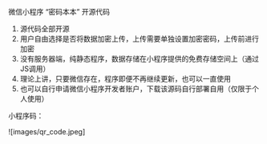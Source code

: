微信小程序 “密码本本” 开源代码

1. 源代码全部开源
2. 用户自由选择是否将数据加密上传，上传需要单独设置加密密码，上传前进行加密
3. 没有服务器端，纯静态程序，数据存储在小程序提供的免费存储空间上（通过JS调用）
4. 理论上讲，只要微信存在，程序即便不再继续更新，也可以一直使用
5. 也可以自行申请微信小程序开发者账户，下载该源码自行部署自用（仅限于个人使用）



小程序码：


![images/qr_code.jpeg]
